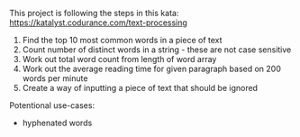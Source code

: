 This project is following the steps in this kata: https://katalyst.codurance.com/text-processing

1. Find the top 10 most common words in a piece of text
2. Count number of distinct words in a string - these are not case sensitive
3. Work out total word count from length of word array
4. Work out the average reading time for given paragraph based on 200 words per minute
5. Create a way of inputting a piece of text that should be ignored

Potentional use-cases:

- hyphenated words
